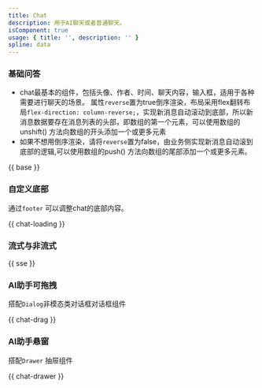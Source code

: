 ```yaml
---
title: Chat
description: 用于AI聊天或者普通聊天。
isComponent: true
usage: { title: '', description: '' }
spline: data
---
```


### 基础问答

- chat最基本的组件，包括头像、作者、时间、聊天内容，输入框，适用于各种需要进行聊天的场景。
属性`reverse`置为true倒序渲染，布局采用flex翻转布局`flex-direction: column-reverse;`，实现新消息自动滚动到底部，所以新消息数据要存在消息列表的头部，即数组的第一个元素，可以使用数组的unshift() 方法向数组的开头添加一个或更多元素
- 如果不想用倒序渲染，请将`reverse`置为false，由业务侧实现新消息自动滚到底部的逻辑,可以使用数组的push() 方法向数组的尾部添加一个或更多元素。


{{ base }}

### 自定义底部
通过`footer` 可以调整chat的底部内容。

{{ chat-loading }}

### 流式与非流式

{{ sse }}

### AI助手可拖拽
搭配`Dialog`非模态类对话框对话框组件

{{ chat-drag }}

### AI助手悬窗
搭配`Drawer` 抽屉组件

{{ chat-drawer }}


